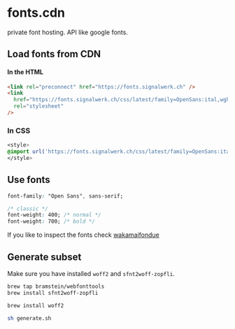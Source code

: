 # fonts.cdn

private font hosting. API like google fonts.

## Load fonts from CDN

#### In the HTML

```html
<link rel="preconnect" href="https://fonts.signalwerk.ch" />
<link
  href="https://fonts.signalwerk.ch/css/latest/family=OpenSans:ital,wght@0,300..800;1,300..800.css"
  rel="stylesheet"
/>
```

### In CSS

```css
<style>
@import url('https://fonts.signalwerk.ch/css/latest/family=OpenSans:ital,wght@0,300..800;1,300..800.css');
</style>
```

## Use fonts

```css
font-family: "Open Sans", sans-serif;

/* classic */
font-weight: 400; /* normal */
font-weight: 700; /* bold */
```

If you like to inspect the fonts check [wakamaifondue](https://wakamaifondue.com/)

## Generate subset

Make sure you have installed `woff2` and `sfnt2woff-zopfli`.

```sh
brew tap bramstein/webfonttools
brew install sfnt2woff-zopfli

brew install woff2
```

```sh
sh generate.sh
```

